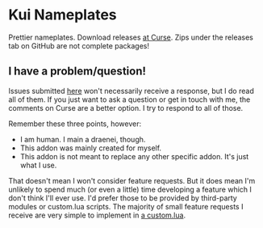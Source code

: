 # Kui Nameplates
Prettier nameplates. Download releases [at Curse](http://www.curse.com/addons/wow/kuinameplates). Zips under the releases tab on GitHub are not complete packages!

I have a problem/question!
---
Issues submitted [here](https://github.com/kesava-wow/kuinameplates/issues) won't necessarily receive a response, but I do read all of them. If you just want to ask a question or get in touch with me, the comments on Curse are a better option. I try to respond to all of those.

Remember these three points, however:
- I am human. I main a draenei, though.
- This addon was mainly created for myself.
- This addon is not meant to replace any other specific addon. It's just what I use.

That doesn't mean I won't consider feature requests. But it does mean I'm unlikely to spend much (or even a little) time developing a feature which I don't think I'll ever use. I'd prefer those to be provided by third-party modules or custom.lua scripts. The majority of small feature requests I receive are very simple to implement in [a custom.lua](https://github.com/kesava-wow/kuinameplates-customs).
